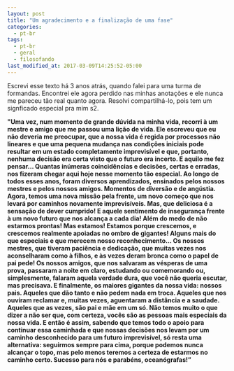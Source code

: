 ```yaml
---
layout: post
title: "Um agradecimento e a finalização de uma fase"
categories:
  - pt-br
tags:
  - pt-br
  - geral
  - filosofando
last_modified_at: 2017-03-09T14:25:52-05:00
---
```


Escrevi esse texto há 3 anos atrás, quando falei para uma turma de formandas. Encontrei ele agora perdido nas minhas anotações e ele nunca me pareceu tão real quanto agora. Resolvi compartilhá-lo, pois tem um signficado especial pra mim s2.

**"Uma vez, num momento de grande dúvida na minha vida, recorri à um mestre e amigo que me passou uma lição de vida. Ele escreveu que eu não deveria me preocupar, que a nossa vida é regida por processos não lineares e que uma pequena mudança nas condições iniciais pode resultar em um estado completamente imprevisível e que, portanto, nenhuma decisão era certa visto que o futuro era incerto. E aquilo me fez pensar… Quantas inúmeras coincidências e decisões, certas e erradas, nos fizeram chegar aqui hoje nesse momento tão especial. Ao longo de todos esses anos, foram diversos aprendizados, ensinados pelos nossos mestres e pelos nossos amigos. Momentos de diversão e de angústia. Agora, temos uma nova missão pela frente, um novo começo que nos levará por caminhos novamente imprevisíveis. Mas, que deliciosa é a sensação de dever cumprido! E aquele sentimento de insegurança frente à um novo futuro que nos alcança a cada dia! Além do medo de não estarmos prontas! Mas estamos! Estamos porque crescemos, e crescemos realmente apoiadas no ombro de gigantes! Alguns mais do que especiais e que merecem nosso reconhecimento… Os nossos mestres, que tiveram paciência e dedicação, que muitas vezes nos aconselharam como à filhos, e às vezes deram bronca como o papel de pai pede! Os nossos amigos, que nos salvaram as vésperas de uma prova, passaram a noite em claro, estudando ou comemorando ou, simplesmente, falaram aquela verdade dura, que você não queria escutar, mas precisava. E finalmente, os maiores gigantes da nossa vida: nossos pais. Aqueles que dão tanto e não pedem nada em troca. Aqueles que nos ouviram reclamar e, muitas vezes, aguentaram a distância e a saudade. Aqueles que as vezes, são pai e mãe em um só. Não temos muito o que dizer a não ser que, com certeza, vocês são as pessoas mais especiais da nossa vida. E então é assim, sabendo que temos todo o apoio para continuar essa caminhada e que nossas decisões nos levam por um caminho desconhecido para um futuro imprevisível, só resta uma alternativa: seguirmos sempre para cima, porque podemos nunca alcançar o topo, mas pelo menos teremos a certeza de estarmos no caminho certo. Sucesso para nós e parabéns, oceanógrafas!”**
